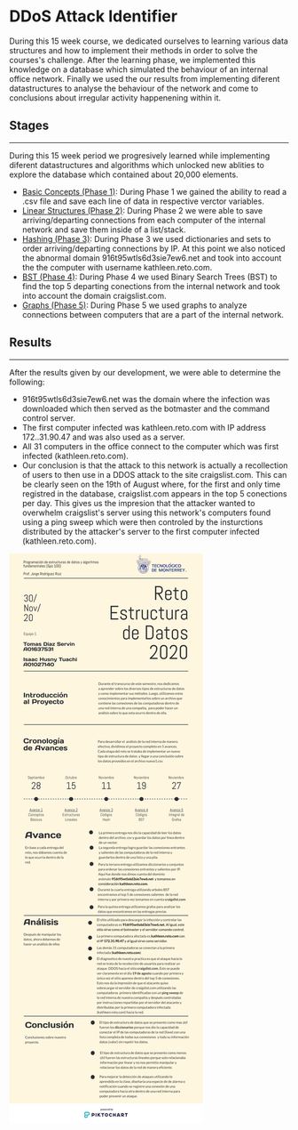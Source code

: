 # DDoS Attack Identifier

During this 15 week course, we dedicated ourselves to learning various data structures and how to implement their methods in order to solve the courses's challenge. After the learning phase, we implemented this knowledge on a database which simulated the behaviour of an internal office network. Finally we used the our results from implementing diferent datastructures to analyse the behaviour of the network and come to conclusions about irregular activity happenening within it.

## Stages
***
During this 15 week period we progresively learned while implementing diferent datastructures and algorithms which unlocked new ablities to explore the database which contained about 20,000 elements.

* [Basic Concepts (Phase 1)](https://github.com/tomasdiazservin1/DDoS-Attack-Identifier-BotNet-/blob/main/retoAvance.cpp): During Phase 1 we gained the ability to read a .csv file and save each line of data in respective verctor variables.
* [Linear Structures (Phase 2)](https://github.com/tomasdiazservin1/DDoS-Attack-Identifier-BotNet-/blob/main/RetoAvance2.cpp): During Phase 2 we were able to save arriving/departing connections from each computer of the internal network and save them inside of a list/stack.
* [Hashing (Phase 3)](https://github.com/tomasdiazservin1/DDoS-Attack-Identifier-BotNet-/blob/main/RetoAvance3.cpp): During Phase 3 we used dictionaries and sets to order arriving/departing connections by IP. At this point we also noticed the abnormal domain 916t95wtls6d3sie7ew6.net and took into account the the computer with username kathleen.reto.com.
* [BST (Phase 4)](https://github.com/tomasdiazservin1/DDoS-Attack-Identifier-BotNet-/blob/main/RetoAvance4.cpp): During Phase 4 we used Binary Search Trees (BST) to find the top 5 departing conections from the internal network and took into account the domain craigslist.com.
* [Graphs (Phase 5)](https://github.com/tomasdiazservin1/DDoS-Attack-Identifier-BotNet-/blob/main/RetoAvance5.cpp): During Phase 5 we used graphs to analyze connections between computers that are a part of the internal network.


## Results
***
After the results given by our development, we were able to determine the following: 
* 916t95wtls6d3sie7ew6.net was the domain where the infection was downloaded which then served as the botmaster and the command control server.
* The first computer infected was kathleen.reto.com with IP address 172..31.90.47 and was also used as a server.
* All 31 computers in the office connect to the computer which was first infected (kathleen.reto.com).
* Our conclusion is that the attack to this network is actually a recollection of users to then use in a DDOS attack to the site craigslist.com. This can be clearly seen on the 19th of August where, for the first and only time registred in the database, craigslist.com appears in the top 5 conections per day. This gives us the impresion that the attacker wanted to overwhelm craigslist's server using this network's computers found using a ping sweep which were then controled by the insturctions distributed by the attacker's server to the first computer infected (kathleen.reto.com).


![alt text](https://github.com/tomasdiazservin1/DDoS-Attack-Identifier-BotNet-/blob/main/Reto%206.png)
